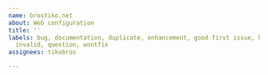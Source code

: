 ```yaml
---
name: brostiko.net
about: Web configuration
title: ''
labels: bug, documentation, duplicate, enhancement, good first issue, help wanted,
  invalid, question, wontfix
assignees: tikobros

---
```



